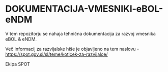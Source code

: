 # DOKUMENTACIJA-VMESNIKI-eBOL-eNDM

V tem repozitorju se nahaja tehnična dokumentacija za razvoj vmesnika eBOL & eNDM. 

Več informacij za razvijalske hiše je objavljeno na tem naslovu - https://spot.gov.si/sl/teme/koticek-za-razvijalce/ 

Ekipa SPOT
